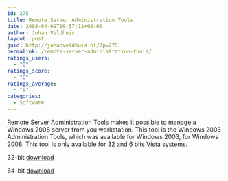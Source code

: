 ```yaml
---
id: 275
title: Remote Server Administration Tools
date: 2008-04-09T19:57:11+00:00
author: Johan Veldhuis
layout: post
guid: http://johanveldhuis.nl/?p=275
permalink: /remote-server-administration-tools/
ratings_users:
  - "0"
ratings_score:
  - "0"
ratings_average:
  - "0"
categories:
  - Software
---
```

Remote Server Administration Tools makes it possible to manage a Windows 2008 server from you workstation. This tool is the Windows 2003 Administration Tools, which was available for Windows 2003, for Windows 2008. This tool is only available for 32 and 6 bits Vista systems.

32-bit <a href="http://go.microsoft.com/?linkid=8686951" target="_blank">download</p> 

<p>
  </a>64-bit <a href="http://go.microsoft.com/?linkid=8686951" target="_blank"></a><a href="http://www.microsoft.com/downloads/details.aspx?FamilyID=d647a60b-63fd-4ac5-9243-bd3c497d2bc5&DisplayLang=en" target="_blank">download</a>
</p>